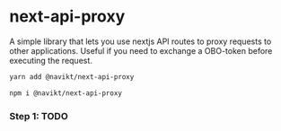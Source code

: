 # next-api-proxy

A simple library that lets you use nextjs API routes to proxy requests to other applications. Useful if you need to exchange a OBO-token before executing the request.

```bash
yarn add @navikt/next-api-proxy
```

```bash
npm i @navikt/next-api-proxy
```

### Step 1: TODO